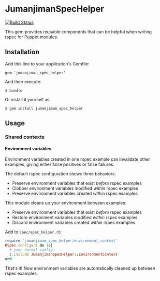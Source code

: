# JumanjimanSpecHelper

[![Build Status](https://travis-ci.org/jumanjiman/jumanjiman_spec_helper.png?branch=master)](https://travis-ci.org/jumanjiman/jumanjiman_spec_helper)

This gem provides reusable components that can be helpful when
writing rspec for [Puppet](https://puppetlabs.com/puppet/what-is-puppet/)
modules.

## Installation

Add this line to your application's Gemfile:

    gem 'jumanjiman_spec_helper'

And then execute:

    $ bundle

Or install it yourself as:

    $ gem install jumanjiman_spec_helper

## Usage

### Shared contexts

#### Environment variables

Environment variables created in one rspec example can invalidate
other examples, giving either false positives or false failures.

The default rspec configuration shows three behaviors:

* Preserve environment variables that exist *before* rspec examples
* Clobber environment variables modified *within* rspec examples
* Preserve environment variables created *within* rspec examples

This module cleans up your environment between examples:

* Preserve environment variables that exist *before* rspec examples
* Restore environment variables modified *within* rspec examples
* Discard environment variables created *within* rspec examples

Add to `spec/spec_helper.rb`:

```ruby
require 'jumanjiman_spec_helper/environment_context'
RSpec.configure do |c|
  # your normal config
  c.include JumanjimanSpecHelper::EnvironmentContext
end
```

That's it! Now environment variables are automatically
cleaned up between rspec examples.
